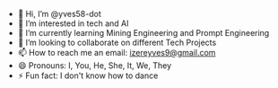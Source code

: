 - 👋 Hi, I’m @yves58-dot
- 👀 I’m interested in tech and AI 
- 🌱 I’m currently learning Mining Engineering and Prompt Engineering 
- 💞️ I’m looking to collaborate on different Tech Projects 
- 📫 How to reach me an email: izereyves9@gmail.com
- 😄 Pronouns: I, You, He, She, It, We, They
- ⚡ Fun fact: I don't know how to dance 

<!---
yves58-dot/yves58-dot is a ✨ special ✨ repository because its `README.md` (this file) appears on your GitHub profile.
You can click the Preview link to take a look at your changes.
--->
